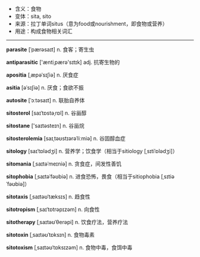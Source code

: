 - <span class="definition">含义：食物</span>
- <span class="definition">变体：sita, sito</span>
- <span class="definition">来源：拉丁单词situs（意为food或nourishment，即食物或营养）</span>
- <span class="definition">用途：构成食物相关词汇</span>

---

<span class="vocabulary">**parasite**</span> [ˈpærəsaɪt] n. 食客；寄生虫

<span class="vocabulary">**antiparasitic**</span> ['æntiˌpærə'sɪtɪk] adj. 抗寄生物的

<span class="vocabulary">**apositia**</span> [ˌæpəˈsɪʃiə] n. 厌食症

<span class="vocabulary">**asitia**</span> [əˈsɪʃiə] n. 厌食；食欲不振

<span class="vocabulary">**autosite**</span> [ˈɔːtəsaɪt] n. 联胎自养体

<span class="vocabulary">**sitosterol**</span> [saɪˈtɒstəˌrɒl] n. 谷甾醇

<span class="vocabulary">**sitostane**</span> ['saɪtәsteɪn] n. 谷甾烷

<span class="vocabulary">**sitosterolemia**</span> [saɪˌtəʊstɪərəˈliːmiə] n. 谷固醇血症

<span class="vocabulary">**sitology**</span> [saɪˈtɒlədʒi] n. 营养学；饮食学（相当于sitiology [ˌsɪtiˈɒlədʒi]）

<span class="vocabulary">**sitomania**</span> [ˌsaɪtəˈmeɪniə] n. 贪食症，间发性善饥

<span class="vocabulary">**sitophobia**</span> [ˌsaɪtəˈfəʊbiə] n. 进食恐怖，畏食（相当于sitiophobia [ˌsɪtiəˈfəʊbiə]）

<span class="vocabulary">**sitotaxis**</span> [ˌsaɪtəʊˈtæksɪs] n. 趋食性

<span class="vocabulary">**sitotropism**</span> [ˌsaɪˈtɒtrəpɪzəm] n. 向食性

<span class="vocabulary">**sitotherapy**</span> [ˌsaɪtəʊˈθerəpi] n. 饮食疗法，营养疗法

<span class="vocabulary">**sitotoxin**</span> [ˌsaɪtəʊˈtɒksɪn] n. 食物毒素

<span class="vocabulary">**sitotoxism**</span> [ˌsaɪtəʊˈtɒksɪzəm] n. 食物中毒，食饵中毒

